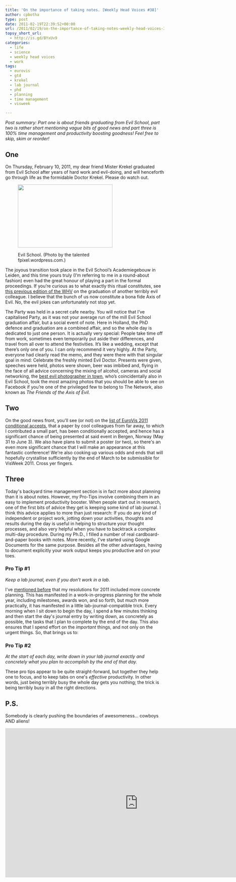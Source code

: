 ```yaml
---
title: 'On the importance of taking notes. [Weekly Head Voices #38]'
author: cpbotha
type: post
date: 2011-02-19T22:39:52+00:00
url: /2011/02/19/on-the-importance-of-taking-notes-weekly-head-voices-38/
topsy_short_url:
  - http://is.gd/BYxUv9
categories:
  - life
  - science
  - weekly head voices
  - work
tags:
  - eurovis
  - gtd
  - krekel
  - lab journal
  - phd
  - planning
  - time management
  - visweek

---
```

_Post summary: Part one is about friends graduating from Evil School, part two is rather short mentioning vague bits of good news and part three is 100% time management and productivity boosting goodness! Feel free to skip, skim or reorder!_

## One

On Thursday, February 10, 2011, my dear friend Mister Krekel graduated from Evil School after years of hard work and evil-doing, and will henceforth go through life as the formidable Doctor Krekel. Please do watch out.<figure id="attachment_1208" aria-describedby="caption-attachment-1208" style="width: 300px" class="wp-caption aligncenter"><a href="http://cpbotha.net/wp-content/uploads/2011/02/evil_school_by_fmalan.jpg" data-rel="lightbox-image-0" data-rl_title="" data-rl_caption="" title="">

<img data-attachment-id="1208" data-permalink="https://cpbotha.net/2011/02/19/on-the-importance-of-taking-notes-weekly-head-voices-38/evil_school_by_fmalan/" data-orig-file="https://cpbotha.net/wp-content/uploads/2011/02/evil_school_by_fmalan.jpg" data-orig-size="1024,685" data-comments-opened="1" data-image-meta="{&quot;aperture&quot;:&quot;5&quot;,&quot;credit&quot;:&quot;&quot;,&quot;camera&quot;:&quot;NIKON D80&quot;,&quot;caption&quot;:&quot;&quot;,&quot;created_timestamp&quot;:&quot;1297344296&quot;,&quot;copyright&quot;:&quot;&quot;,&quot;focal_length&quot;:&quot;11&quot;,&quot;iso&quot;:&quot;100&quot;,&quot;shutter_speed&quot;:&quot;0.01&quot;,&quot;title&quot;:&quot;&quot;}" data-image-title="evil_school_by_fmalan" data-image-description="" data-medium-file="https://cpbotha.net/wp-content/uploads/2011/02/evil_school_by_fmalan-300x200.jpg" data-large-file="https://cpbotha.net/wp-content/uploads/2011/02/evil_school_by_fmalan.jpg" class="size-medium wp-image-1208" title="evil_school_by_fmalan" src="http://cpbotha.net/wp-content/uploads/2011/02/evil_school_by_fmalan-300x200.jpg" alt="" width="300" height="200" srcset="https://cpbotha.net/wp-content/uploads/2011/02/evil_school_by_fmalan-300x200.jpg 300w, https://cpbotha.net/wp-content/uploads/2011/02/evil_school_by_fmalan.jpg 1024w" sizes="(max-width: 300px) 85vw, 300px" /></a><figcaption id="caption-attachment-1208" class="wp-caption-text">Evil School. (Photo by the talented fpixel.wordpress.com.)</figcaption></figure> 

The joyous transition took place in the Evil School’s Academiegebouw in Leiden, and this time yours truly (I’m referring to me in a round-about fashion) even had the great honour of playing a part in the formal proceedings. If you’re curious as to what exactly this ritual constitutes, see [this previous edition of the WHV][1] on the graduation of another terribly evil colleague. I believe that the bunch of us now constitute a bona fide Axis of Evil. No, the evil jokes can unfortunately not stop yet.

The Party was held in a secret cafe nearby. You will notice that I’ve capitalised Party, as it was not your average run of the mill Evil School graduation affair, but a social event of note. Here in Holland, the PhD defence and graduation are a combined affair, and so the whole day is dedicated to just one person. It is actually very special: People take time off from work, sometimes even temporarily put aside their differences, and travel from all over to attend the festivities. It’s like a wedding, except that there’s only one of you. I can only recommend it very highly. At the Party, everyone had clearly read the memo, and they were there with that singular goal in mind: Celebrate the freshly minted Evil Doctor. Presents were given, speeches were held, photos were shown, beer was imbibed and, flying in the face of all advice concerning the mixing of alcohol, cameras and social networking, the [best evil photographer in town][2], who’s coincidentally also in Evil School, took the most amazing photos that you should be able to see on Facebook if you’re one of the privileged few to belong to The Network, also known as _The Friends of the Axis of Evil_.

## Two

On the good news front, you'll see (or not) on the [list of EuroVis 2011 conditional accepts][3], that a paper by cool colleagues from far away, to which I contributed a small part, has been conditionally accepted, and hence has a significant chance of being presented at said event in Bergen, Norway (May 31 to June 3). We also have plans to submit a poster (or two), so there's an even more significant chance that I will make an appearance at this fantastic conference! We're also cooking up various odds and ends that will hopefully crystallise sufficiently by the end of March to be submissible for VisWeek 2011. Cross yer fingers.

## Three

Today's backyard time management section is in fact more about planning than it is about notes. However, my Pro-Tips involve combining them in an easy to implement productivity booster. When people start out in research, one of the first bits of advice they get is keeping some kind of lab journal. I think this advice applies to more than just research: If you do any kind of independent or project work, jotting down your activities, thoughts and results during the day is useful in helping to structure your thought processes, and also very helpful when you have to backtrack a complex multi-day procedure. During my Ph.D., I filled a number of real cardboard-and-paper books with notes. More recently, I've started using Google Documents for the same purpose. Besides all the other advantages, having to document explicitly your work output keeps you productive and on your toes.

### Pro Tip #1

_Keep a lab journal, even if you don't work in a lab._

I've [mentioned before][4] that my resolutions for 2011 included more concrete planning. This has manifested in a work-in-progress planning for the whole year, including milestones, awards won, and so forth, but much more practically, it has manifested in a little lab-journal-compatible trick. Every morning when I sit down to begin the day, I spend a few minutes thinking and then start the day's journal entry by writing down, as concretely as possible, the tasks that I plan to complete by the end of the day. This also ensures that I spend effort on the _important_ things, and not only on the urgent things. So, that brings us to:

### Pro Tip #2

_At the start of each day, write down in your lab journal exactly and
concretely what you plan to accomplish by the end of that day._

These pro tips appear to be quite straight-forward, but together they help one
to focus, and to keep tabs on one's _effective_ productivity. In other words,
just being terribly busy the whole day gets you nothing; the trick is being
terribly busy in all the right directions.

## P.S.

Somebody is clearly pushing the boundaries of awesomeness&#8230; cowboys AND aliens!

<div class="jetpack-video-wrapper">
  <span class="embed-youtube" style="text-align:center; display: block;"><iframe class='youtube-player' type='text/html' width='840' height='473' src='https://www.youtube.com/embed/In-m2RJw3hE?version=3&#038;rel=1&#038;fs=1&#038;autohide=2&#038;showsearch=0&#038;showinfo=1&#038;iv_load_policy=1&#038;wmode=transparent' allowfullscreen='true' style='border:0;'></iframe></span>
</div>

 [1]: /2010/05/29/augmentation-weekly-head-voices-23/ "previous edition of the WHV also on PhD defences in Leiden"
 [2]: http://fpixel.wordpress.com/ "link to the evil photographer"
 [3]: http://www.uib.no/eurovis2011/program.php "list of eurovis 2011 conditional accepts"
 [4]: /2011/01/09/2011-a-cyber-suburban-odyssey-weekly-head-voices-35/ "2011 start post"
